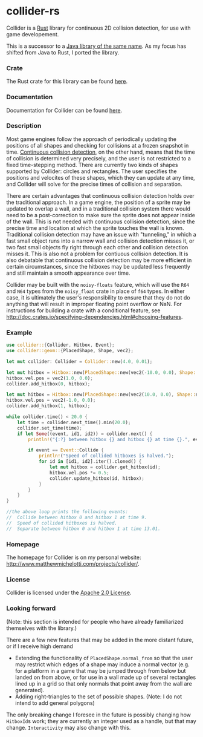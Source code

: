 # collider-rs
Collider is a [Rust](https://www.rust-lang.org/) library for continuous 2D collision detection,
for use with game developement.

This is a successor to a [Java library of the same name](https://github.com/SergiusIW/collider).
As my focus has shifted from Java to Rust, I ported the library.

### Crate

The Rust crate for this library can be found [here](https://crates.io/crates/collider).

### Documentation

Documentation for Collider can be found [here](http://www.matthewmichelotti.com/projects/collider/rustdoc/collider/).

### Description

Most game engines follow the approach of periodically updating the
positions of all shapes and checking for collisions at a frozen snapshot in time.
[Continuous collision detection](https://en.wikipedia.org/wiki/Collision_detection#A_posteriori_.28discrete.29_versus_a_priori_.28continuous.29),
on the other hand, means that the time of collision is determined very precisely,
and the user is not restricted to a fixed time-stepping method.
There are currently two kinds of shapes supported by Collider: circles and rectangles.
The user specifies the positions and velocites of these shapes, which
they can update at any time, and Collider will solve for the precise times of
collision and separation.

There are certain advantages that continuous collision detection
holds over the traditional approach.
In a game engine, the position of a sprite may be updated to overlap a wall,
and in a traditional collision system there would need to be a post-correction
to make sure the sprite does not appear inside of the wall.
This is not needed with continuous collision detection, since
the precise time and location at which the sprite touches the wall is known.
Traditional collision detection may have an issue with "tunneling," in which a
fast small object runs into a narrow wall and collision detection misses it,
or two fast small objects fly right through each other and collision detection misses it.
This is also not a problem for contiuous collision detection.
It is also debatable that continuous collision detection may be
more efficient in certain circumstances,
since the hitboxes may be updated less frequently and still maintain a
smooth appearance over time.

Collider may be built with the `noisy-floats` feature, which will use the `R64` and `N64`
types from the `noisy_float` crate in place of `f64` types.
In either case, it is ultimately the user's responsibility to ensure
that they do not do anything that will result in improper floating point overflow or NaN.
For instructions for building a crate with a conditional feature,
see http://doc.crates.io/specifying-dependencies.html#choosing-features.

### Example
```rust
use collider::{Collider, Hitbox, Event};
use collider::geom::{PlacedShape, Shape, vec2};

let mut collider: Collider = Collider::new(4.0, 0.01);

let mut hitbox = Hitbox::new(PlacedShape::new(vec2(-10.0, 0.0), Shape::new_square(2.0)));
hitbox.vel.pos = vec2(1.0, 0.0);
collider.add_hitbox(0, hitbox);

let mut hitbox = Hitbox::new(PlacedShape::new(vec2(10.0, 0.0), Shape::new_square(2.0)));
hitbox.vel.pos = vec2(-1.0, 0.0);
collider.add_hitbox(1, hitbox);

while collider.time() < 20.0 {
    let time = collider.next_time().min(20.0);
    collider.set_time(time);
    if let Some((event, id1, id2)) = collider.next() {
        println!("{:?} between hitbox {} and hitbox {} at time {}.", event, id1, id2, collider.time());

        if event == Event::Collide {
            println!("Speed of collided hitboxes is halved.");
            for id in [id1, id2].iter().cloned() {
                let mut hitbox = collider.get_hitbox(id);
                hitbox.vel.pos *= 0.5;
                collider.update_hitbox(id, hitbox);
            }
        }
    }
}

//the above loop prints the following events:
//  Collide between hitbox 0 and hitbox 1 at time 9.
//  Speed of collided hitboxes is halved.
//  Separate between hitbox 0 and hitbox 1 at time 13.01.
```

### Homepage

The homepage for Collider is on my personal website: http://www.matthewmichelotti.com/projects/collider/.

### License 

Collider is licensed under the [Apache 2.0 
License](http://www.apache.org/licenses/LICENSE-2.0.html).

### Looking forward

(Note: this section is intended for people who have already familiarized themselves with the library.)

There are a few new features that may be added in the more distant future, or if I receive high demand
* Extending the functionality of `PlacedShape.normal_from` so that the user
  may restrict which edges of a shape may induce a normal vector
  (e.g. for a platform in a game that may be jumped through from below but landed on from above,
  or for use in a wall made up of several rectangles lined up in a grid so that only normals
  that point away from the wall are generated).
* Adding right-triangles to the set of possible shapes.
  (Note: I do not intend to add general polygons)

The only breaking change I foresee in the future is possibly changing how `HitboxId`s work;
they are currently an integer used as a handle, but that may change.
`Interactivity` may also change with this.
